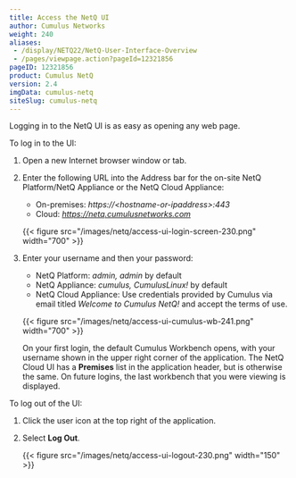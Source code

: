```yaml
---
title: Access the NetQ UI
author: Cumulus Networks
weight: 240
aliases:
 - /display/NETQ22/NetQ-User-Interface-Overview
 - /pages/viewpage.action?pageId=12321856
pageID: 12321856
product: Cumulus NetQ
version: 2.4
imgData: cumulus-netq
siteSlug: cumulus-netq
---
```

Logging in to the NetQ UI is as easy as opening any web page.

To log in to the UI:

1.  Open a new Internet browser window or tab.
2.  Enter the following URL into the Address bar for the on-site NetQ Platform/NetQ Appliance or the NetQ Cloud Appliance:  
    - On-premises: *https://\<hostname-or-ipaddress\>:443*  
    - Cloud: *https://netq.cumulusnetworks.com*

    {{< figure src="/images/netq/access-ui-login-screen-230.png" width="700" >}}

3.  Enter your username and then your password:  
    - NetQ Platform: *admin, admin* by default  
    - NetQ Appliance: *cumulus, CumulusLinux\!* by default  
    - NetQ Cloud Appliance: Use credentials provided by Cumulus via email titled *Welcome to Cumulus NetQ\!* and accept the terms of use.

    {{< figure src="/images/netq/access-ui-cumulus-wb-241.png" width="700" >}}

    On your first login, the default Cumulus Workbench opens, with your username shown in the upper right corner of the application. The NetQ Cloud UI has a **Premises** list in the application header, but is otherwise the same. On future logins, the last workbench that you were viewing is displayed.

To log out of the UI:

1.  Click the user icon at the top right of the application.

2.  Select **Log Out**.  

    {{< figure src="/images/netq/access-ui-logout-230.png" width="150" >}}
